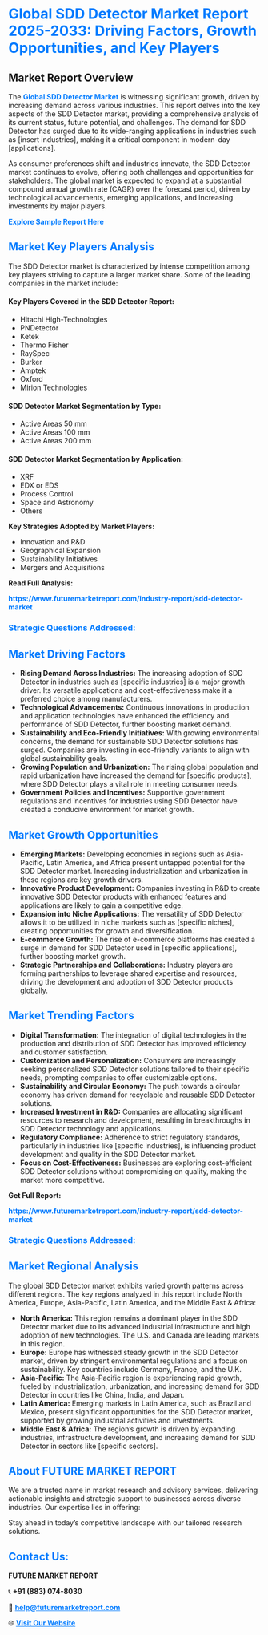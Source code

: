 <h1 style="color: #007BFF;">Global SDD Detector Market Report 2025-2033: Driving Factors, Growth Opportunities, and Key Players</h1>

<section id="overview">
<h2>Market Report Overview</h2>
<p>The <a href="https://www.futuremarketreport.com/industry-report/sdd-detector-market" style="color: #007BFF; text-decoration: none;"><strong>Global SDD Detector Market</strong></a> is witnessing significant growth, driven by increasing demand across various industries. This report delves into the key aspects of the SDD Detector market, providing a comprehensive analysis of its current status, future potential, and challenges. The demand for SDD Detector has surged due to its wide-ranging applications in industries such as [insert industries], making it a critical component in modern-day [applications].</p>
<p>As consumer preferences shift and industries innovate, the SDD Detector market continues to evolve, offering both challenges and opportunities for stakeholders. The global market is expected to expand at a substantial compound annual growth rate (CAGR) over the forecast period, driven by technological advancements, emerging applications, and increasing investments by major players.</p>
</section>

<section id="overview">
<p><a href="https://www.futuremarketreport.com/request-sample/reportId=82627" style="color: #007BFF; text-decoration: none;"><strong>Explore Sample Report Here</strong></a></p>
</section>

<section id="key-players">
<h2 style="color: #007BFF;">Market Key Players Analysis</h2>
<p>The SDD Detector market is characterized by intense competition among key players striving to capture a larger market share. Some of the leading companies in the market include:</p>
<h4>Key Players Covered in the SDD Detector Report:</h4>
<ul><li>Hitachi High-Technologies</li><li>PNDetector</li><li>Ketek</li><li>Thermo Fisher</li><li>RaySpec</li><li>Burker</li><li>Amptek</li><li>Oxford</li><li>Mirion Technologies</li></ul>
<h4>SDD Detector Market Segmentation by Type:</h4>
<ul><li>Active Areas 50 mm</li><li>Active Areas 100 mm</li><li>Active Areas 200 mm</li></ul>

<h4>SDD Detector Market Segmentation by Application:</h4>
<ul><li>XRF</li><li>EDX or EDS</li><li>Process Control</li><li>Space and Astronomy</li><li>Others</li></ul>
<p><strong>Key Strategies Adopted by Market Players:</strong></p>
<ul>
<li>Innovation and R&D</li>
<li>Geographical Expansion</li>
<li>Sustainability Initiatives</li>
<li>Mergers and Acquisitions</li>
</ul>
</section>

<section>
<p><strong>Read Full Analysis: </strong></p><a href="https://www.futuremarketreport.com/industry-report/sdd-detector-market" style="color: #007BFF; text-decoration: none;"><strong>https://www.futuremarketreport.com/industry-report/sdd-detector-market</strong></a>
<h3 style="color: #007BFF;">Strategic Questions Addressed:</h3>
</section>

<section id="driving-factors">
<h2 style="color: #007BFF;">Market Driving Factors</h2>
<ul>
<li><strong>Rising Demand Across Industries:</strong> The increasing adoption of SDD Detector in industries such as [specific industries] is a major growth driver. Its versatile applications and cost-effectiveness make it a preferred choice among manufacturers.</li>
<li><strong>Technological Advancements:</strong> Continuous innovations in production and application technologies have enhanced the efficiency and performance of SDD Detector, further boosting market demand.</li>
<li><strong>Sustainability and Eco-Friendly Initiatives:</strong> With growing environmental concerns, the demand for sustainable SDD Detector solutions has surged. Companies are investing in eco-friendly variants to align with global sustainability goals.</li>
<li><strong>Growing Population and Urbanization:</strong> The rising global population and rapid urbanization have increased the demand for [specific products], where SDD Detector plays a vital role in meeting consumer needs.</li>
<li><strong>Government Policies and Incentives:</strong> Supportive government regulations and incentives for industries using SDD Detector have created a conducive environment for market growth.</li>
</ul>
</section>

<section id="growth-opportunities">
<h2 style="color: #007BFF;">Market Growth Opportunities</h2>
<ul>
<li><strong>Emerging Markets:</strong> Developing economies in regions such as Asia-Pacific, Latin America, and Africa present untapped potential for the SDD Detector market. Increasing industrialization and urbanization in these regions are key growth drivers.</li>
<li><strong>Innovative Product Development:</strong> Companies investing in R&D to create innovative SDD Detector products with enhanced features and applications are likely to gain a competitive edge.</li>
<li><strong>Expansion into Niche Applications:</strong> The versatility of SDD Detector allows it to be utilized in niche markets such as [specific niches], creating opportunities for growth and diversification.</li>
<li><strong>E-commerce Growth:</strong> The rise of e-commerce platforms has created a surge in demand for SDD Detector used in [specific applications], further boosting market growth.</li>
<li><strong>Strategic Partnerships and Collaborations:</strong> Industry players are forming partnerships to leverage shared expertise and resources, driving the development and adoption of SDD Detector products globally.</li>
</ul>
</section>

<section id="trending-factors">
<h2 style="color: #007BFF;">Market Trending Factors</h2>
<ul>
<li><strong>Digital Transformation:</strong> The integration of digital technologies in the production and distribution of SDD Detector has improved efficiency and customer satisfaction.</li>
<li><strong>Customization and Personalization:</strong> Consumers are increasingly seeking personalized SDD Detector solutions tailored to their specific needs, prompting companies to offer customizable options.</li>
<li><strong>Sustainability and Circular Economy:</strong> The push towards a circular economy has driven demand for recyclable and reusable SDD Detector solutions.</li>
<li><strong>Increased Investment in R&D:</strong> Companies are allocating significant resources to research and development, resulting in breakthroughs in SDD Detector technology and applications.</li>
<li><strong>Regulatory Compliance:</strong> Adherence to strict regulatory standards, particularly in industries like [specific industries], is influencing product development and quality in the SDD Detector market.</li>
<li><strong>Focus on Cost-Effectiveness:</strong> Businesses are exploring cost-efficient SDD Detector solutions without compromising on quality, making the market more competitive.</li>
</ul>
</section>

<section>
<p><strong>Get Full Report: </strong></p><a href="https://www.futuremarketreport.com/industry-report/sdd-detector-market" style="color: #007BFF; text-decoration: none;"><strong>https://www.futuremarketreport.com/industry-report/sdd-detector-market</strong></a>
<h3 style="color: #007BFF;">Strategic Questions Addressed:</h3>
</section>


<section id="regional-analysis">
<h2 style="color: #007BFF;">Market Regional Analysis</h2>
<p>The global SDD Detector market exhibits varied growth patterns across different regions. The key regions analyzed in this report include North America, Europe, Asia-Pacific, Latin America, and the Middle East & Africa:</p>
<ul>
<li><strong>North America:</strong> This region remains a dominant player in the SDD Detector market due to its advanced industrial infrastructure and high adoption of new technologies. The U.S. and Canada are leading markets in this region.</li>
<li><strong>Europe:</strong> Europe has witnessed steady growth in the SDD Detector market, driven by stringent environmental regulations and a focus on sustainability. Key countries include Germany, France, and the U.K.</li>
<li><strong>Asia-Pacific:</strong> The Asia-Pacific region is experiencing rapid growth, fueled by industrialization, urbanization, and increasing demand for SDD Detector in countries like China, India, and Japan.</li>
<li><strong>Latin America:</strong> Emerging markets in Latin America, such as Brazil and Mexico, present significant opportunities for the SDD Detector market, supported by growing industrial activities and investments.</li>
<li><strong>Middle East & Africa:</strong> The region’s growth is driven by expanding industries, infrastructure development, and increasing demand for SDD Detector in sectors like [specific sectors].</li>
</ul>
</section>

<footer>
<h2 style="color: #007BFF;">About FUTURE MARKET REPORT</h2>
<p>We are a trusted name in market research and advisory services, delivering actionable insights and strategic support to businesses across diverse industries. Our expertise lies in offering:</p>

<p>Stay ahead in today’s competitive landscape with our tailored research solutions.</p>

<h2 style="color: #007BFF;">Contact Us:</h2>
<p><strong>FUTURE MARKET REPORT</strong></p>
<p>📞 <strong>+91 (883) 074-8030</strong></p>
<p>📧 <strong><a href="mailto:help@futuremarketreport.com" style="color: #007BFF;">help@futuremarketreport.com</a></strong></p>
<p>🌐 <strong><a href="https://www.futuremarketreport.com/" style="color: #007BFF;">Visit Our Website</a></strong></p>
</footer>